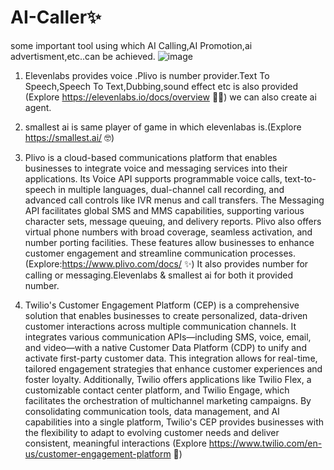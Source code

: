 # AI-Caller✨
some important tool using which AI Calling,AI Promotion,ai advertisment,etc..can be achieved.
![image](https://github.com/user-attachments/assets/7d31a6bf-79f0-4f85-adcd-a29aa72f08ce)

1. Elevenlabs provides voice .Plivo is number provider.Text To Speech,Speech To Text,Dubbing,sound effect etc is also provided (Explore https://elevenlabs.io/docs/overview 👨‍🎓)
we can also create ai agent.

2. smallest ai is same player of game in which elevenlabas is.(Explore https://smallest.ai/ 🤓)


3. ​Plivo is a cloud-based communications platform that enables businesses to integrate voice and messaging services into their applications. Its Voice API supports programmable voice calls, text-to-speech in multiple languages, dual-channel call recording, and advanced call controls like IVR menus and call transfers. The Messaging API facilitates global SMS and MMS capabilities, supporting various character sets, message queuing, and delivery reports. Plivo also offers virtual phone numbers with broad coverage, seamless activation, and number porting facilities. These features allow businesses to enhance customer engagement and streamline communication processes.(Explore:https://www.plivo.com/docs/ ✨)
It also provides number for calling or messaging.Elevenlabs & smallest ai for both it provided number.

4. ​Twilio's Customer Engagement Platform (CEP) is a comprehensive solution that enables businesses to create personalized, data-driven customer interactions across multiple communication channels. It integrates various communication APIs—including SMS, voice, email, and video—with a native Customer Data Platform (CDP) to unify and activate first-party customer data. This integration allows for real-time, tailored engagement strategies that enhance customer experiences and foster loyalty. Additionally, Twilio offers applications like Twilio Flex, a customizable contact center platform, and Twilio Engage, which facilitates the orchestration of multichannel marketing campaigns. By consolidating communication tools, data management, and AI capabilities into a single platform, Twilio's CEP provides businesses with the flexibility to adapt to evolving customer needs and deliver consistent, meaningful interactions
(Explore https://www.twilio.com/en-us/customer-engagement-platform 🎉)


   
   
